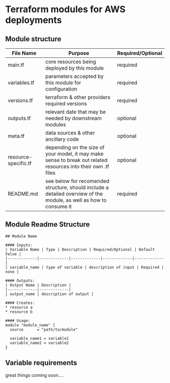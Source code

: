 # Terraform modules for AWS deployments

## Module structure
| File Name | Purpose | Required/Optional |
|---------------|-------------|---------------|
| main.tf | core resources being deployed by this module |  required |
| variables.tf | parameters accepted by this module for configuration | required |
| versions.tf | terraform & other providers required versions | required |
| outputs.tf | relevant date that may be needed by downstream modules | optional |
| meta.tf | data sources & other ancillary code | optional |
| resource-specific.tf | depending on the size of your model, it may make sense to break out related resources into their own .tf files | optional |
| README.md | see below for recomended structure, should include a detailed overview of the module, as well as how to consume it | required |


## Module Readme Structure
```
## Module Name

#### Inputs:
| Variable Name | Type | Description | Required/Optional | Default Value |
|-------------|-------------|-------------|-------------|-------------|
| variable_name | type of variable | description of input | Required | none |

#### Outputs:
| Output Name | Description |
|-------------|-------------|
| output_name | description of output |

#### Creates:
* resource a
* resource b 

#### Usage:
module "module_name" {
  source      = "path/to/module"

  variable_name1 = variable1
  variable_name2 = variable2
}
```

## Variable requirements
great things coming soon....